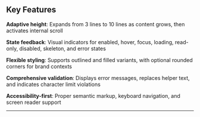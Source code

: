 ## Key Features

**Adaptive height**: Expands from 3 lines to 10 lines as content grows, then activates internal scroll

**State feedback**: Visual indicators for enabled, hover, focus, loading, read-only, disabled, skeleton, and error states

**Flexible styling**: Supports outlined and filled variants, with optional rounded corners for brand contexts

**Comprehensive validation**: Displays error messages, replaces helper text, and indicates character limit violations

**Accessibility-first**: Proper semantic markup, keyboard navigation, and screen reader support

---